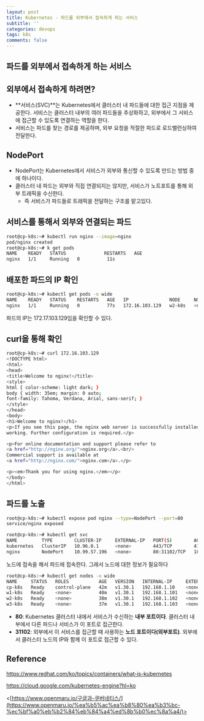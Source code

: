 ```yaml
---
layout: post
title: Kubernetes - 파드를 외부에서 접속하게 하는 서비스
subtitle: ''
categories: devops
tags: k8s
comments: false
---
```


## 파드를 외부에서 접속하게 하는 서비스

## 외부에서 접속하게 하려면?

- **서비스(SVC)**는 Kubernetes에서 클러스터 내 파드들에 대한 접근 지점을 제공한다.
서비스는 클러스터 내부의 여러 파드들을 추상화하고, 외부에서 그 서비스에 접근할 수 있도록 연결하는 역할을 한다.
- 서비스는 파드를 찾는 경로를 제공하며, 외부 요청을 적절한 파드로 로드벨런싱하여 전달한다.

## NodePort

- NodePort는 Kubernetes에서 서비스가 외부와 통신할 수 있도록 만드는 방법 중에 하나이다. 
- 클러스터 내 파드는 외부와 직접 연결되지는 않지만, 서비스가 노트포트를 통해 외부 트래픽을 수신한다.
  - 즉 서비스가 파드들로 트래픽을 전달하는 구조를 맡고있다.

## 서비스를 통해서 외부와 연결되는 파드

```bash
root@cp-k8s:~# kubectl run nginx --image=nginx
pod/nginx created
root@cp-k8s:~# k get pods
NAME    READY   STATUS              RESTARTS   AGE
nginx   1/1     Running   0          11s

```

## 배포한 파드의 IP 확인

```bash
root@cp-k8s:~# kubectl get pods -o wide
NAME    READY   STATUS    RESTARTS   AGE   IP               NODE     NOMINATED NODE   READINESS GATES
nginx   1/1     Running   0          77s   172.16.103.129   w2-k8s   <none>           <none>
```

파드의 IP는 172.17.103.129임을 확인할 수 있다.

## curl을 통해 확인

```bash
root@cp-k8s:~# curl 172.16.103.129
<!DOCTYPE html>
<html>
<head>
<title>Welcome to nginx!</title>
<style>
html { color-scheme: light dark; }
body { width: 35em; margin: 0 auto;
font-family: Tahoma, Verdana, Arial, sans-serif; }
</style>
</head>
<body>
<h1>Welcome to nginx!</h1>
<p>If you see this page, the nginx web server is successfully installed and
working. Further configuration is required.</p>

<p>For online documentation and support please refer to
<a href="http://nginx.org/">nginx.org</a>.<br/>
Commercial support is available at
<a href="http://nginx.com/">nginx.com</a>.</p>

<p><em>Thank you for using nginx.</em></p>
</body>
</html>
```

## 파드를 노출

```bash
root@cp-k8s:~# kubectl expose pod nginx --type=NodePort --port=80
service/nginx exposed

root@cp-k8s:~# kubectl get svc
NAME         TYPE        CLUSTER-IP     EXTERNAL-IP   PORT(S)        AGE
kubernetes   ClusterIP   10.96.0.1      <none>        443/TCP        41m
nginx        NodePort    10.99.57.196   <none>        80:31102/TCP   18s
```

노드에 접속을 해서 파드에 접속한다. 그래서 노드에 대한 정보가 필요하다

```bash
root@cp-k8s:~# kubectl get nodes -o wide
NAME     STATUS   ROLES           AGE   VERSION   INTERNAL-IP     EXTERNAL-IP   OS-IMAGE             KERNEL-VERSION       CONTAINER-RUNTIME
cp-k8s   Ready    control-plane   42m   v1.30.1   192.168.1.10    <none>        Ubuntu 22.04.4 LTS   5.15.0-107-generic   containerd://1.6.28
w1-k8s   Ready    <none>          40m   v1.30.1   192.168.1.101   <none>        Ubuntu 22.04.4 LTS   5.15.0-107-generic   containerd://1.6.28
w2-k8s   Ready    <none>          38m   v1.30.1   192.168.1.102   <none>        Ubuntu 22.04.4 LTS   5.15.0-107-generic   containerd://1.6.28
w3-k8s   Ready    <none>          37m   v1.30.1   192.168.1.103   <none>        Ubuntu 22.04.4 LTS   5.15.0-107-generic   containerd://1.6.28
```

- **80**: Kubernetes 클러스터 내에서 서비스가 수신하는 **내부 포트이다**. 클러스터 내부에서 다른 파드나 서비스가 이 포트로 접근한다.
- **31102**: 외부에서 이 서비스를 접근할 때 사용하는 **노드 포트이다(외부포트)**. 외부에서 클러스터 노드의 IP와 함께 이 포트로 접근할 수 있다.


## Reference

<https://www.redhat.com/ko/topics/containers/what-is-kubernetes>

<https://cloud.google.com/kubernetes-engine?hl=ko>

<[https://www.openmaru.io/구글과-쿠버네티스/](https://www.openmaru.io/%ea%b5%ac%ea%b8%80%ea%b3%bc-%ec%bf%a0%eb%b2%84%eb%84%a4%ed%8b%b0%ec%8a%a4/)>